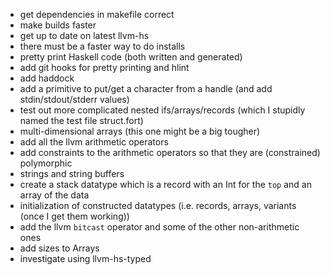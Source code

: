 - get dependencies in makefile correct
- make builds faster
- get up to date on latest llvm-hs
- there must be a faster way to do installs
- pretty print Haskell code (both written and generated)
- add git hooks for pretty printing and hlint
- add haddock
- add a primitive to put/get a character from a handle (and add stdin/stdout/stderr values)
- test out more complicated nested ifs/arrays/records (which I stupidly named the test file struct.fort)
- multi-dimensional arrays (this one might be a big tougher)
- add all the llvm arithmetic operators
- add constraints to the arithmetic operators so that they are (constrained) polymorphic
- strings and string buffers
- create a stack datatype which is a record with an Int for the `top` and an array of the data
- initialization of constructed datatypes (i.e. records, arrays, variants (once I get them working))
- add the llvm `bitcast` operator and some of the other non-arithmetic ones
- add sizes to Arrays
- investigate using llvm-hs-typed
